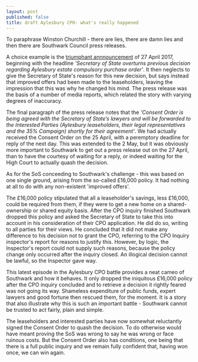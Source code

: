 ```yaml
---
layout: post
published: false
title: draft Aylesbury CPO- what's really happened
---
```

To paraphrase Winston Churchill - there are lies, there are damn lies and then there are Southwark Council  press releases.

A choice example is the [triumphant annnouncement](http://www.southwark.gov.uk/news/2017/apr/secretary-of-state-overturns-previous-decision-regarding-aylesbury-estate-compulsory-purchase-orderof) of 27 April 2017, beginning with the headline _'Secretary of State overturns previous decision regarding Aylesbury estate compulsory purchase order'_.  It then  neglects to give the Secretary of State's reason for this new decision, but says instead that improved offers had been made to the leaseholders, leaving the impression that this was why he changed his mind.  The press release was the basis of a number of media reports, which related the story with varying degrees of inaccuracy.

The final paragraph of the press release notes that the _'Consent Order is being agreed with the Secretary of State’s lawyers and will be forwarded to the Interested Parties (Aylesbury leaseholders, their legal representatives and the 35% Campaign) shortly for their agreement'_. We had actually received the Consent Order on the 25 April, with a peremptory deadline for reply of the next day.  This was extended to the 2 May, but it was obviously more important to Southwark to get out a press release out on the 27 April, than to have the courtesy of waiting for a reply, or indeed waiting for the High Court to actually quash the decision.

As for the SoS conceeding to Southwark's challenge - this was based on one single ground, arising from the so-called £16,000 policy. It had nothing at all to do with any non-existent 'improved offers'.   

The £16,000 policy stipulated that all a leaseholder's savings, less £16,000, could be required from them, if they were to get a new home on a shared-ownership or shared equity basis.  After the CPO inquiry finished Southwark dropped this policy and asked the Secretary of State to take this into account in his consideration of their CPO application.  He did do so, writing to all parties for their views.  He concluded that it did not make any difference to his decision not to grant the CPO, referring to the CPO Inquiry inspector's report for reasons to justify this.  However, by logic, the Inspector's report could not supply such reasons, because the policy change only occurred after the inquiry closed.  An illogical decision cannot be lawful, so the Inspector gave way.

This latest episode in the Aylesbury CPO battle provides a neat cameo of Southwark and how it  behaves.  It only dropped the iniquitous £16,000 policy after the CPO inquiry concluded and to retrieve a decision it rightly feared was not going its way.  Shameless expenditure of public funds, expert lawyers and good fortune then rescued them, for the moment.  It is a story that also illustrate why this is such an important battle - Southwark cannot be trusted to act fairly, plain and simple.

The leaseholders and interested parties have now somewhat reluctantly signed the Consent Order to quash the decision.  To do otherwise would have meant proving the SoS was wrong to say he was wrong or face ruinous costs. But the Consent Order also has conditions, one being that there is a full public inquiry and we remain fully confident that, having won once, we can win again.









